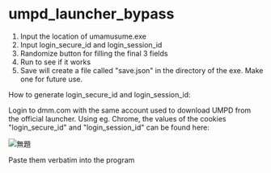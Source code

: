 # umpd_launcher_bypass

1. Input the location of umamusume.exe
2. Input login_secure_id and login_session_id
3. Randomize button for filling the final 3 fields
4. Run to see if it works
5. Save will create a file called "save.json" in the directory of the exe. Make one for future use.



How to generate login_secure_id and login_session_id:

Login to dmm.com with the same account used to download UMPD from the official launcher. 
Using eg. Chrome, the values of the cookies "login_secure_id" and "login_session_id" can be found here:

![無題](https://user-images.githubusercontent.com/102288745/160154313-ed7b7630-0d4e-42d7-ba30-ae44a2b6e966.png)

Paste them verbatim into the program
